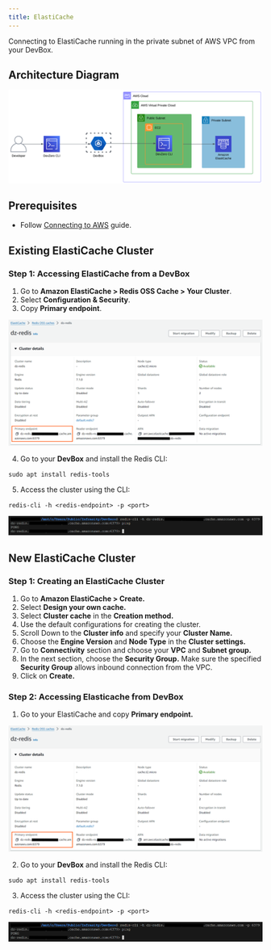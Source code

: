 ```yaml
---
title: ElastiCache
---
```



Connecting to ElastiCache running in the private subnet of AWS VPC from your DevBox.

## Architecture Diagram

![AWS ElastiCache Architecture](../../../.gitbook/assets/elasticache-arch.png)

## Prerequisites

- Follow [Connecting to AWS](../../existing-network/connecting-to-aws.md) guide.

## Existing ElastiCache Cluster

### Step 1: Accessing ElastiCache from a DevBox

1. Go to **Amazon ElastiCache > Redis OSS Cache > Your Cluster**.
2. Select **Configuration & Security**.
3. Copy **Primary endpoint**.

![AWS ElastiCache Endpoints](../../../.gitbook/assets/elasticache-endpoints.png)

4. Go to your **DevBox** and install the Redis CLI:

```
sudo apt install redis-tools
```

5. Access the cluster using the CLI:

```
redis-cli -h <redis-endpoint> -p <port>
```

![AWS ElastiCache Access](../../../.gitbook/assets/elasticache-access.png)

## New ElastiCache Cluster

### Step 1: Creating an ElastiCache Cluster

1. Go to **Amazon ElastiCache > Create.**
2. Select **Design your own cache.**
3. Select **Cluster cache** in the **Creation method.**
4. Use the default configurations for creating the cluster.
5. Scroll Down to the **Cluster info** and specify your **Cluster Name.**
6. Choose the **Engine Version** and **Node Type** in the **Cluster settings.**
7. Go to **Connectivity** section and choose your **VPC** and **Subnet group.**
8. In the next section, choose the **Security Group.** Make sure the specified **Security Group** allows inbound connection from the VPC.
9. Click on **Create.**

### Step 2: Accessing Elasticache from DevBox

1. Go to your ElastiCache and copy **Primary endpoint.**

![AWS ElastiCache Endpoints](../../../.gitbook/assets/elasticache-endpoints.png)

2. Go to your **DevBox** and install the Redis CLI:

```
sudo apt install redis-tools
```

3. Access the cluster using the CLI:

```
redis-cli -h <redis-endpoint> -p <port>
```

![AWS ElastiCache Access](../../../.gitbook/assets/elasticache-access.png)
